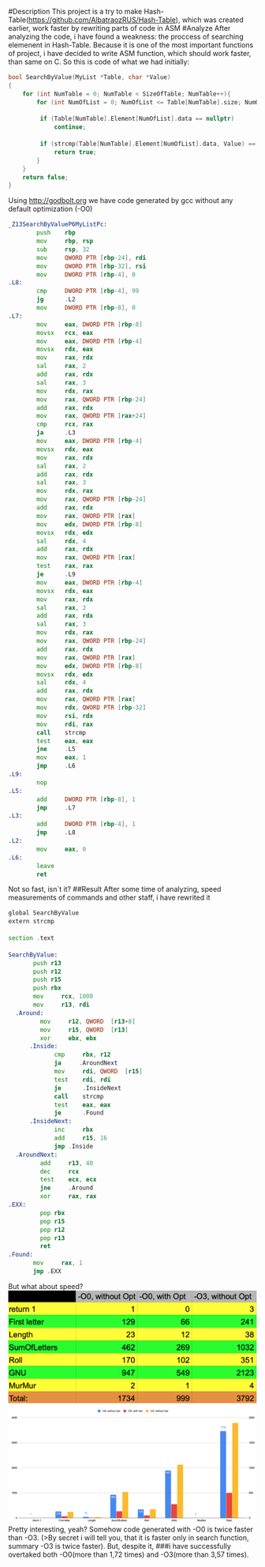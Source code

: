 #Description 
This project is a try to make Hash-Table(https://github.com/AlbatraozRUS/Hash-Table), which was created earlier, work faster by rewriting parts of code in ASM
#Analyze 
After analyzing the code, i have found a weakness: the proccess of searching elemenent in Hash-Table. Because it is one of the most important functions of project, i have decided to write ASM function, which should work faster, than same on C. 
So this is code of what we had initially:
``` C
bool SearchByValue(MyList *Table, char *Value)
{
    for (int NumTable = 0; NumTable < SizeOfTable; NumTable++){
        for (int NumOfList = 0; NumOfList <= Table[NumTable].size; NumOfList++){
        
         if (Table[NumTable].Element[NumOfList].data == nullptr)
             continue;

         if (strcmp(Table[NumTable].Element[NumOfList].data, Value) == 0)
             return true;         
        }
    }
    return false;
}
```
Using http://godbolt.org we have code generated by gcc without any default optimization (-O0)
``` asm
_Z13SearchByValueP6MyListPc:
        push    rbp
        mov     rbp, rsp
        sub     rsp, 32
        mov     QWORD PTR [rbp-24], rdi
        mov     QWORD PTR [rbp-32], rsi
        mov     DWORD PTR [rbp-4], 0
.L8:
        cmp     DWORD PTR [rbp-4], 99
        jg      .L2
        mov     DWORD PTR [rbp-8], 0
.L7:
        mov     eax, DWORD PTR [rbp-8]
        movsx   rcx, eax
        mov     eax, DWORD PTR [rbp-4]
        movsx   rdx, eax
        mov     rax, rdx
        sal     rax, 2
        add     rax, rdx
        sal     rax, 3
        mov     rdx, rax
        mov     rax, QWORD PTR [rbp-24]
        add     rax, rdx
        mov     rax, QWORD PTR [rax+24]
        cmp     rcx, rax
        ja      .L3
        mov     eax, DWORD PTR [rbp-4]
        movsx   rdx, eax
        mov     rax, rdx
        sal     rax, 2
        add     rax, rdx
        sal     rax, 3
        mov     rdx, rax
        mov     rax, QWORD PTR [rbp-24]
        add     rax, rdx
        mov     rax, QWORD PTR [rax]
        mov     edx, DWORD PTR [rbp-8]
        movsx   rdx, edx
        sal     rdx, 4
        add     rax, rdx
        mov     rax, QWORD PTR [rax]
        test    rax, rax
        je      .L9
        mov     eax, DWORD PTR [rbp-4]
        movsx   rdx, eax
        mov     rax, rdx
        sal     rax, 2
        add     rax, rdx
        sal     rax, 3
        mov     rdx, rax
        mov     rax, QWORD PTR [rbp-24]
        add     rax, rdx
        mov     rax, QWORD PTR [rax]
        mov     edx, DWORD PTR [rbp-8]
        movsx   rdx, edx
        sal     rdx, 4
        add     rax, rdx
        mov     rax, QWORD PTR [rax]
        mov     rdx, QWORD PTR [rbp-32]
        mov     rsi, rdx
        mov     rdi, rax
        call    strcmp
        test    eax, eax
        jne     .L5
        mov     eax, 1
        jmp     .L6
.L9:
        nop
.L5:
        add     DWORD PTR [rbp-8], 1
        jmp     .L7
.L3:
        add     DWORD PTR [rbp-4], 1
        jmp     .L8
.L2:
        mov     eax, 0
.L6:
        leave
        ret
```
Not so fast, isn`t it?
##Result 
After some time of analyzing, speed measurements of commands and other staff, i have rewrited it
``` asm
global SearchByValue
extern strcmp

section .text

SearchByValue:
       push r13
       push r12
       push r15
       push rbx
       mov     rcx, 1000
       mov     r13, rdi
  .Around:
         mov     r12, QWORD  [r13+8]
         mov     r15, QWORD  [r13]
         xor     ebx, ebx
      .Inside:
             cmp     rbx, r12
             ja     .AroundNext
             mov     rdi, QWORD  [r15]
             test    rdi, rdi
             je      .InsideNext
             call    strcmp
             test    eax, eax
             je      .Found
      .InsideNext:
             inc     rbx
             add     r15, 16
             jmp .Inside
  .AroundNext:
         add     r13, 40
         dec     rcx
         test    ecx, ecx
         jne     .Around
         xor     rax, rax
.EXX:
         pop rbx
         pop r15
         pop r12
         pop r13
         ret
.Found:
       mov     rax, 1
       jmp .EXX

```
But what about speed? 
![table.png](Таблица.png)
![picture.png](График.png)
Pretty interesting, yeah? Somehow code generated with -O0 is twice faster than -O3. (>By secret i will tell you, that it is faster only in search function, summary -O3 is twice faster).
But, despite it, ###i have successfully overtaked both -O0(more than 1,72 times) and -O3(more than 3,57 times). 
